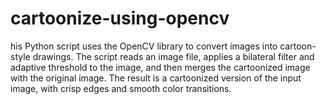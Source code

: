 # cartoonize-using-opencv
his Python script uses the OpenCV library to convert images into cartoon-style drawings. The script reads an image file, applies a bilateral filter and adaptive threshold to the image, and then merges the cartoonized image with the original image. The result is a cartoonized version of the input image, with crisp edges and smooth color transitions.

